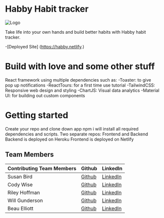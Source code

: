# Habby Habit tracker 
![Logo]('/public/imgs/habbylogo.png')

Take life into your own hands and build better habits with Habby habit tracker.

-[Deployed Site] (https://habby.netlify.)

# Build with love and some other stuff
React framework 
using multiple dependencies such as:
-Toaster: to give pop up notifications
-ReactTours: for a first time use tutorial
-TailwindCSS: Responsive web design and styling
-ChartJS: Visual data analytics
-Material UI: for building out custom components 

# Getting started
Create your repo and clone down app
npm i will install all required dependencies and scripts.
Two separate repos: Frontend and Backend
Backend is deployed on Heroku
Frontend is deployed on Netlify

## Team Members

| **Contributing Team Members** | **Github**                                        | **LinkedIn**                                                  |
| ----------------------------- | ------------------------------------------------- | ------------------------------------------------------------- |
| Susan Bird                    | [Github](https://github.com/SusanBird)            | [LinkedIn](https://www.linkedin.com/in/susanbird391/)         |
| Cody Wise                     | [Github](https://github.com/Cody-Wise)            | [LinkedIn](https://www.linkedin.com/in/codyawise/)            |
| Riley Hoffman                 | [Github](https://github.com/rileyjhoff)           | [LinkedIn](https://www.linkedin.com/in/riley-j-hoffman/)      |
| Will Gunderson                | [Github](https://github.com/willgundy)            | [LinkedIn](https://www.linkedin.com/in/will-gunderson/)       |
| Beau Elliott                  | [Github](https://github.com/belliott15)           | [LinkedIn](https://www.linkedin.com/in/beau-elliott15/)       |

